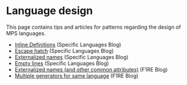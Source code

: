 # Language design

This page contains tips and articles for patterns regarding the design of MPS languages.

- [Inline Definitions](https://specificlanguages.com/articles/patterns/inline-definitions/) (Specific Languages Blog)
- [Escape hatch](https://specificlanguages.com/posts/2022-04/26-language-design-pattern-escape-hatch/) (Specific Languages Blog)
- [Externalized names](https://specificlanguages.com/posts/2022-04/08-language-design-pattern-externalized-names/) (Specific Languages Blog)
- [Empty lines](https://specificlanguages.com/posts/2022-04/07-language-design-pattern-empty-lines/) (Specific Languages Blog)
- [Externalized names (and other common attributes)](https://www.f1re.io/externalized-names) (F1RE Blog)
- [Multiple generators for same language](https://www.f1re.io/multi-generators) (F1RE Blog)